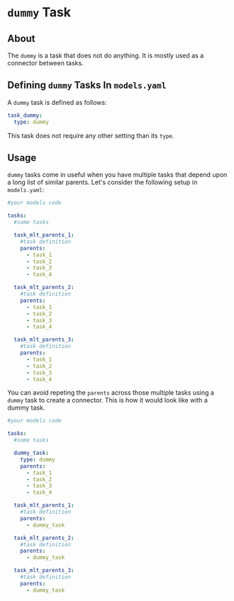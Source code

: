 # `dummy` Task

## About

The `dummy` is a task that does not do anything. It is mostly used as a connector between tasks.

## Defining `dummy` Tasks In `models.yaml`

A `dummy` task is defined as follows:

```yaml
task_dummy:
  type: dummy
```

This task does not require any other setting than its `type`.

## Usage

`dummy` tasks come in useful when you have multiple tasks that depend upon a long list of similar parents. Let's consider the following setup in `models.yaml`:

```yaml
#your models code

tasks:
  #some tasks

  task_mlt_parents_1:
    #task definition
    parents:
      - task_1
      - task_2
      - task_3
      - task_4

  task_mlt_parents_2:
    #task definition
    parents:
      - task_1
      - task_2
      - task_3
      - task_4

  task_mlt_parents_3:
    #task definition
    parents:
      - task_1
      - task_2
      - task_3
      - task_4
```

You can avoid repeting the `parents` across those multiple tasks using a `dummy` task to create a connector. This is how it would look like with a dummy task.

```yaml
#your models code

tasks:
  #some tasks

  dummy_task:
    type: dummy
    parents:
      - task_1
      - task_2
      - task_3
      - task_4

  task_mlt_parents_1:
    #task definition
    parents:
      - dummy_task

  task_mlt_parents_2:
    #task definition
    parents:
      - dummy_task

  task_mlt_parents_3:
    #task definition
    parents:
      - dummy_task
```
